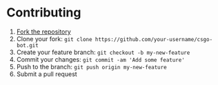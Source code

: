 # Contributing

1. [Fork the repository](https://github.com/AshkanKD/csgo-bot/fork)
2. Clone your fork: `git clone https://github.com/your-username/csgo-bot.git`
3. Create your feature branch: `git checkout -b my-new-feature`
4. Commit your changes: `git commit -am 'Add some feature'`
5. Push to the branch: `git push origin my-new-feature`
6. Submit a pull request
